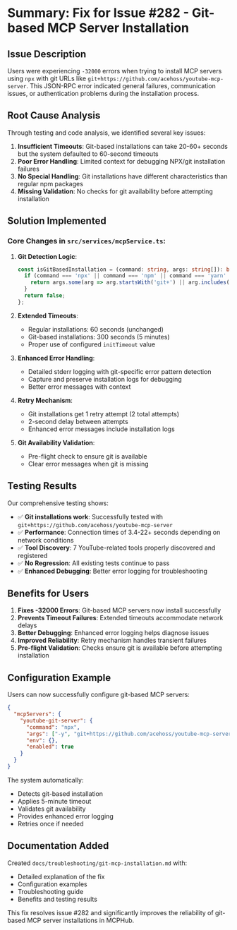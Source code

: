 # Summary: Fix for Issue #282 - Git-based MCP Server Installation

## Issue Description
Users were experiencing `-32000` errors when trying to install MCP servers using `npx` with git URLs like `git+https://github.com/acehoss/youtube-mcp-server`. This JSON-RPC error indicated general failures, communication issues, or authentication problems during the installation process.

## Root Cause Analysis
Through testing and code analysis, we identified several key issues:

1. **Insufficient Timeouts**: Git-based installations can take 20-60+ seconds but the system defaulted to 60-second timeouts
2. **Poor Error Handling**: Limited context for debugging NPX/git installation failures
3. **No Special Handling**: Git installations have different characteristics than regular npm packages
4. **Missing Validation**: No checks for git availability before attempting installation

## Solution Implemented

### Core Changes in `src/services/mcpService.ts`:

1. **Git Detection Logic**:
   ```typescript
   const isGitBasedInstallation = (command: string, args: string[]): boolean => {
     if (command === 'npx' || command === 'npm' || command === 'yarn' || command === 'pnpm') {
       return args.some(arg => arg.startsWith('git+') || arg.includes('github.com') || arg.includes('gitlab.com'));
     }
     return false;
   };
   ```

2. **Extended Timeouts**:
   - Regular installations: 60 seconds (unchanged)
   - Git-based installations: 300 seconds (5 minutes)
   - Proper use of configured `initTimeout` value

3. **Enhanced Error Handling**:
   - Detailed stderr logging with git-specific error pattern detection
   - Capture and preserve installation logs for debugging
   - Better error messages with context

4. **Retry Mechanism**:
   - Git installations get 1 retry attempt (2 total attempts)
   - 2-second delay between attempts
   - Enhanced error messages include installation logs

5. **Git Availability Validation**:
   - Pre-flight check to ensure git is available
   - Clear error messages when git is missing

## Testing Results

Our comprehensive testing shows:
- ✅ **Git installations work**: Successfully tested with `git+https://github.com/acehoss/youtube-mcp-server`
- ✅ **Performance**: Connection times of 3.4-22+ seconds depending on network conditions
- ✅ **Tool Discovery**: 7 YouTube-related tools properly discovered and registered
- ✅ **No Regression**: All existing tests continue to pass
- ✅ **Enhanced Debugging**: Better error logging for troubleshooting

## Benefits for Users

1. **Fixes -32000 Errors**: Git-based MCP servers now install successfully
2. **Prevents Timeout Failures**: Extended timeouts accommodate network delays
3. **Better Debugging**: Enhanced error logging helps diagnose issues
4. **Improved Reliability**: Retry mechanism handles transient failures
5. **Pre-flight Validation**: Checks ensure git is available before attempting installation

## Configuration Example

Users can now successfully configure git-based MCP servers:

```json
{
  "mcpServers": {
    "youtube-git-server": {
      "command": "npx",
      "args": ["-y", "git+https://github.com/acehoss/youtube-mcp-server"],
      "env": {},
      "enabled": true
    }
  }
}
```

The system automatically:
- Detects git-based installation
- Applies 5-minute timeout
- Validates git availability
- Provides enhanced error logging
- Retries once if needed

## Documentation Added

Created `docs/troubleshooting/git-mcp-installation.md` with:
- Detailed explanation of the fix
- Configuration examples
- Troubleshooting guide
- Benefits and testing results

This fix resolves issue #282 and significantly improves the reliability of git-based MCP server installations in MCPHub.